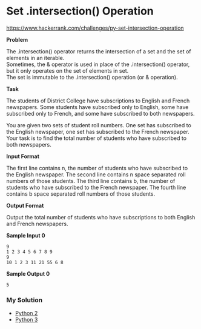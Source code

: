 # Set .intersection() Operation

https://www.hackerrank.com/challenges/py-set-intersection-operation

**Problem**

The .intersection() operator returns the intersection of a set and the set of elements in an iterable.  
Sometimes, the & operator is used in place of the .intersection() operator, but it only operates on the set of elements in set.  
The set is immutable to the .intersection() operation (or & operation).  

**Task**

The students of District College have subscriptions to English and French newspapers. 
Some students have subscribed only to English, some have subscribed only to French, and some have subscribed to both newspapers.  

You are given two sets of student roll numbers. One set has subscribed to the English newspaper, one set has subscribed to the French newspaper. 
Your task is to find the total number of students who have subscribed to both newspapers.  

**Input Format**

The first line contains n, the number of students who have subscribed to the English newspaper. 
The second line contains n space separated roll numbers of those students.
The third line contains b, the number of students who have subscribed to the French newspaper. 
The fourth line contains b space separated roll numbers of those students.

**Output Format**

Output the total number of students who have subscriptions to both English and French newspapers.

**Sample Input 0**

```
9
1 2 3 4 5 6 7 8 9
9
10 1 2 3 11 21 55 6 8
```

**Sample Output 0**

```
5
```

### My Solution

- [Python 2](python2.py)
- [Python 3](python3.py)